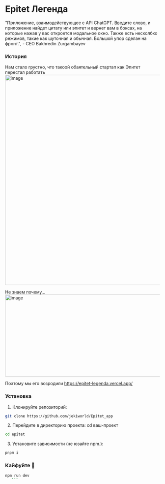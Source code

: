 # Epitet Легенда
"Приложение, взаимодействующее с API ChatGPT. Введите слово, и приложение найдет цитату или эпитет и вернет вам в боксах, на которые нажав у вас откроется модальное окно. Также есть несколбко режимов, такие как шуточная и обычная. Большой упор сделан на фронт.", - CEO Bakhredin Zurgambayev

### История
Нам стало грустно, что такоой обаятельный стартап как Эпитет перестал работать
<img width="1249" height="683" alt="image" src="https://github.com/user-attachments/assets/cd59134c-d2aa-4324-bb03-a1698c14637d" />

Не знаем почему…
<img width="717" height="266" alt="image" src="https://github.com/user-attachments/assets/dc3b37ce-2526-4c7e-a6f4-ddda40f65986" />

Поэтому мы его возродили https://epitet-legenda.vercel.app/

### Установка
 
1. Клонируйте репозиторий:

```bash
git clone https://github.com/jekiworld/Epitet_app
```
2.  Перейдите в директорию проекта: cd ваш-проект
 ```bash
 cd epitet
 ```
3. Установите зависимости (не юзайте npm.):
 ```bash
 pnpm i

 ```
### Кайфуйте 🚀

 ```bash 
 npm run dev
    ```
